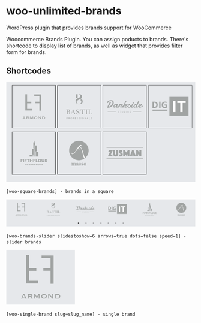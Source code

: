 # woo-unlimited-brands
WordPress plugin that provides brands support for WooCommerce

Woocommerce Brands Plugin. You can assign poducts to brands. There's shortcode to display list of brands, as well as widget that provides filter form for brands.

## Shortcodes

![Image alt](https://github.com/kazbekkadalashvili/woo-unlimited-brands/blob/master/screenshot%201.png)</br>
```
[woo-square-brands] - brands in a square
```

![Image alt](https://github.com/kazbekkadalashvili/woo-unlimited-brands/blob/master/screenshot%202.png)</br>
```
[woo-brands-slider slidestoshow=6 arrows=true dots=false speed=1] - slider brands
```

![Image alt](https://github.com/kazbekkadalashvili/woo-unlimited-brands/blob/master/screenshot%203.png)</br>
```
[woo-single-brand slug=slug_name] - single brand
```
